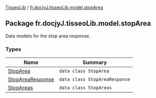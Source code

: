 [TisseoLib](../index.md) / [fr.docjyJ.tisseoLib.model.stopArea](./index.md)

## Package fr.docjyJ.tisseoLib.model.stopArea

Data models for the stop area response.

### Types

| Name | Summary |
|---|---|
| [StopArea](-stop-area/index.md) | `data class StopArea` |
| [StopAreaResponse](-stop-area-response/index.md) | `data class StopAreaResponse` |
| [StopAreas](-stop-areas/index.md) | `data class StopAreas` |
